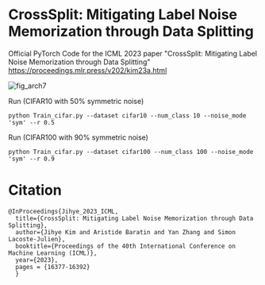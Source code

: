 # CrossSplit: Mitigating Label Noise Memorization through Data Splitting
Official PyTorch Code for the ICML 2023 paper "CrossSplit: Mitigating Label Noise Memorization through Data Splitting" https://proceedings.mlr.press/v202/kim23a.html

![fig_arch7](https://user-images.githubusercontent.com/100881552/235355178-d426d9e1-30e8-40a5-a281-502edb31c254.png)

Run (CIFAR10 with 50% symmetric noise) 

	python Train_cifar.py --dataset cifar10 --num_class 10 --noise_mode 'sym' --r 0.5 

Run (CIFAR100 with 90% symmetric noise) 

	python Train_cifar.py --dataset cifar100 --num_class 100 --noise_mode 'sym' --r 0.9 

 # Citation
 	@InProceedings{Jihye_2023_ICML,
      title={CrossSplit: Mitigating Label Noise Memorization through Data Splitting}, 
      author={Jihye Kim and Aristide Baratin and Yan Zhang and Simon Lacoste-Julien},
      booktitle={Proceedings of the 40th International Conference on Machine Learning (ICML)},
      year={2023}, 
      pages = {16377-16392}
      }
